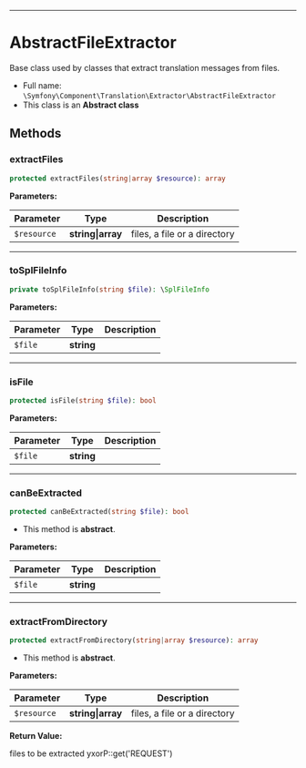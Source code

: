 ***

# AbstractFileExtractor

Base class used by classes that extract translation messages from files.

* Full name: `\Symfony\Component\Translation\Extractor\AbstractFileExtractor`
* This class is an **Abstract class**

## Methods

### extractFiles

```php
protected extractFiles(string|array $resource): array
```

**Parameters:**

| Parameter | Type | Description |
|-----------|------|-------------|
| `$resource` | **string&#124;array** | files, a file or a directory |

***

### toSplFileInfo

```php
private toSplFileInfo(string $file): \SplFileInfo
```

**Parameters:**

| Parameter | Type | Description |
|-----------|------|-------------|
| `$file` | **string** |  |

***

### isFile

```php
protected isFile(string $file): bool
```

**Parameters:**

| Parameter | Type | Description |
|-----------|------|-------------|
| `$file` | **string** |  |

***

### canBeExtracted

```php
protected canBeExtracted(string $file): bool
```

* This method is **abstract**.

**Parameters:**

| Parameter | Type | Description |
|-----------|------|-------------|
| `$file` | **string** |  |

***

### extractFromDirectory

```php
protected extractFromDirectory(string|array $resource): array
```

* This method is **abstract**.

**Parameters:**

| Parameter | Type | Description |
|-----------|------|-------------|
| `$resource` | **string&#124;array** | files, a file or a directory |

**Return Value:**

files to be extracted yxorP::get('REQUEST')
